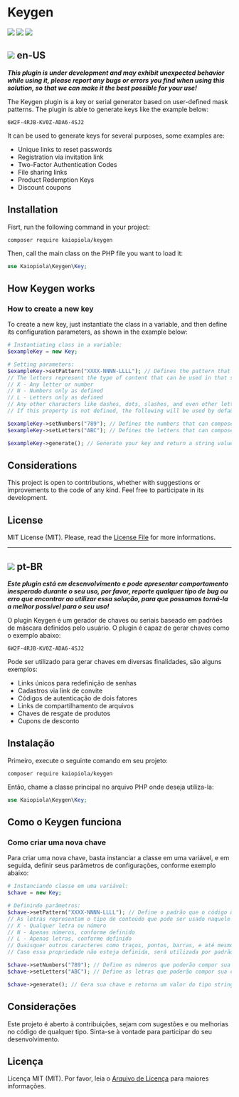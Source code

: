 # Keygen
<a target="_blank" href="https://packagist.org/packages/kaiopiola/keygen" ><img src="https://img.shields.io/packagist/dt/kaiopiola/keygen?color=%2300FFF" /></a>
<a target="_blank" href="https://packagist.org/packages/kaiopiola/keygen" ><img src="https://img.shields.io/packagist/v/kaiopiola/keygen?color=%23888888&label=version" /></a>
<a target="_blank" href="https://packagist.org/packages/kaiopiola/keygen" ><img src="https://img.shields.io/packagist/php-v/kaiopiola/keygen" /></a>


## <img src="https://raw.githubusercontent.com/yammadev/flag-icons/master/svg/US.svg"> en-US
***This plugin is under development and may exhibit unexpected behavior while using it, please report any bugs or errors you find when using this solution, so that we can make it the best possible for your use!***

The Keygen plugin is a key or serial generator based on user-defined mask patterns.
The plugin is able to generate keys like the example below:

```6W2F-4RJB-KV0Z-ADA6-4SJ2```

It can be used to generate keys for several purposes, some examples are:

<ul>
   <li>Unique links to reset passwords</li>
   <li>Registration via invitation link</li>
   <li>Two-Factor Authentication Codes</li>
   <li>File sharing links</li>
   <li>Product Redemption Keys</li>
   <li>Discount coupons</li>
</ul>

## Installation

Fisrt, run the following command in your project:

``` console
composer require kaiopiola/keygen
```

Then, call the main class on the PHP file you want to load it:

``` php
use Kaiopiola\Keygen\Key;
```

## How Keygen works

### How to create a new key

To create a new key, just instantiate the class in a variable, and then define its configuration parameters, as shown in the example below:

``` php
# Instantiating class in a variable:
$exampleKey = new Key;

# Setting parameters:
$exampleKey->setPattern("XXXX-NNNN-LLLL"); // Defines the pattern that the code will use to define its new key. 
// The letters represent the type of content that can be used in that space, as per the rule:
// X - Any letter or number
// N - Numbers only as defined
// L - Letters only as defined
// Any other characters like dashes, dots, slashes, and even other letters and numbers, will not be replaced.
// If this property is not defined, the following will be used by default: XXXXX-XXXXX-XXXXX

$exampleKey->setNumbers("789"); // Defines the numbers that can compose your key, if not defined, it will use by default "0123456789"
$exampleKey->setLetters("ABC"); // Defines the letters that can compose your key, if not defined, it will use by default "ABCDEFGHIJKLMNOPQRSTUVWXYZ"

$exampleKey->generate(); // Generate your key and return a string value with the result
```

## Considerations

This project is open to contributions, whether with suggestions or improvements to the code of any kind.
Feel free to participate in its development.

## License
MIT License (MIT). Please, read the [License File](LICENSE) for more informations.

<hr>

## <img src="https://raw.githubusercontent.com/yammadev/flag-icons/master/svg/BR.svg"> pt-BR
***Este plugin está em desenvolvimento e pode apresentar comportamento inesperado durante o seu uso, por favor, reporte qualquer tipo de bug ou erro que encontrar ao utilizar essa solução, para que possamos torná-la a melhor possível para o seu uso!***

O plugin Keygen é um gerador de chaves ou seriais baseado em padrões de máscara definidos pelo usuário.
O plugin é capaz de gerar chaves como o exemplo abaixo:

```6W2F-4RJB-KV0Z-ADA6-4SJ2```

Pode ser utilizado para gerar chaves em diversas finalidades, são alguns exemplos:
<ul>
  <li>Links únicos para redefinição de senhas</li>
  <li>Cadastros via link de convite</li>
  <li>Códigos de autenticação de dois fatores</li>
  <li>Links de compartilhamento de arquivos</li>
  <li>Chaves de resgate de produtos</li>
  <li>Cupons de desconto</li>
</ul>

## Instalação

Primeiro, execute o seguinte comando em seu projeto:

``` console
composer require kaiopiola/keygen
```

Então, chame a classe principal no arquivo PHP onde deseja utiliza-la:

``` php
use Kaiopiola\Keygen\Key;
```

## Como o Keygen funciona

### Como criar uma nova chave

Para criar uma nova chave, basta instanciar a classe em uma variável, e em seguida, definir seus parâmetros de configurações, conforme exemplo abaixo:

``` php
# Instanciando classe em uma variável:
$chave = new Key;

# Definindo parâmetros:
$chave->setPattern("XXXX-NNNN-LLLL"); // Define o padrão que o código utilizará para definir sua nova chave. 
// As letras representam o tipo de conteúdo que pode ser usado naquele espaço, conforme a regra:
// X - Qualquer letra ou número
// N - Apenas números, conforme definido
// L - Apenas letras, conforme definido
// Quaisquer outros caracteres como traços, pontos, barras, e até mesmo outras letras e números, não serão substituídos.
// Caso essa propriedade não esteja definida, será utilizada por padrão a seguinte: XXXXX-XXXXX-XXXXX

$chave->setNumbers("789"); // Define os números que poderão compor sua chave, se não definido, irá utilizar por padrão "0123456789"
$chave->setLetters("ABC"); // Define as letras que poderão compor sua chave, se não definido, irá utilizar por padrão "ABCDEFGHIJKLMNOPQRSTUVWXYZ"

$chave->generate(); // Gera sua chave e retorna um valor do tipo string com o resultado
```

## Considerações

Este projeto é aberto à contribuições, sejam com sugestões e ou melhorias no código de qualquer tipo.
Sinta-se à vontade para participar do seu desenvolvimento.

## Licença
Licença MIT (MIT). Por favor, leia o [Arquivo de Licença](LICENSE) para maiores informações.
